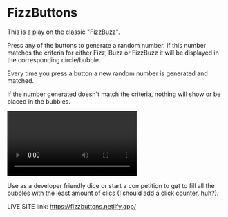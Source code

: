 # FizzButtons

This is a play on the classic "FizzBuzz". 

Press any of the buttons to generate a random number. If this number matches the criteria 
for either Fizz, Buzz or FizzBuzz it will be displayed in the corresponding circle/bubble.

Every time you press a button a new random number is generated and matched.

If the number generated doesn't match the criteria, nothing will show or be placed in the bubbles. 

<video src="https://user-images.githubusercontent.com/90439054/189472377-9a59ee5c-303b-473a-ad2d-3fc172ad0f7e.mp4"></video>

Use as a developer friendly dice or start a competition to get to fill all the bubbles with 
the least amount of clics (I should add a click counter, huh?). 

LIVE SITE link: <a href="">https://fizzbuttons.netlify.app/</a>
